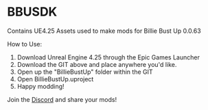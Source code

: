 # BBUSDK
Contains UE4.25 Assets used to make mods for Billie Bust Up 0.0.63

How to Use:

1. Download Unreal Engine 4.25 through the Epic Games Launcher
2. Download the GIT above and place anywhere you'd like.
3. Open up the "BillieBustUp" folder within the GIT
4. Open BillieBustUp.uproject
5. Happy modding!

Join the [Discord](https://discord.com/invite/bCw8HRX85r "Join Server") and share your mods!
